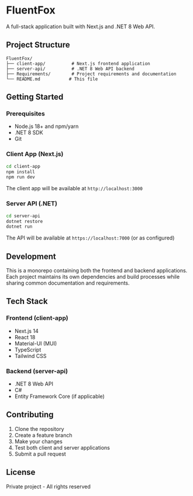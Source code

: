 # FluentFox

A full-stack application built with Next.js and .NET 8 Web API.

## Project Structure

```
FluentFox/
├── client-app/          # Next.js frontend application
├── server-api/          # .NET 8 Web API backend
├── Requirements/        # Project requirements and documentation
└── README.md           # This file
```

## Getting Started

### Prerequisites

- Node.js 18+ and npm/yarn
- .NET 8 SDK
- Git

### Client App (Next.js)

```bash
cd client-app
npm install
npm run dev
```

The client app will be available at `http://localhost:3000`

### Server API (.NET)

```bash
cd server-api
dotnet restore
dotnet run
```

The API will be available at `https://localhost:7000` (or as configured)

## Development

This is a monorepo containing both the frontend and backend applications. Each project maintains its own dependencies and build processes while sharing common documentation and requirements.

## Tech Stack

### Frontend (client-app)
- Next.js 14
- React 18
- Material-UI (MUI)
- TypeScript
- Tailwind CSS

### Backend (server-api)
- .NET 8 Web API
- C#
- Entity Framework Core (if applicable)

## Contributing

1. Clone the repository
2. Create a feature branch
3. Make your changes
4. Test both client and server applications
5. Submit a pull request

## License

Private project - All rights reserved
